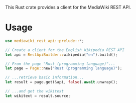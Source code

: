 This Rust crate provides a client for the MediaWiki REST API.

# Usage
```rust
use mediawiki_rest_api::prelude::*;

// Create a client for the English Wikipedia REST API
let api = RestApiBuilder::wikipedia("en").build();

// From the page "Rust (programming language)"...
let page = Page::new("Rust (programming language)");

// ...retrieve basic information...
let result = page.get(&api, false).await.unwrap();

// ...and get the wikitext
let wikitext = result.source;
```
